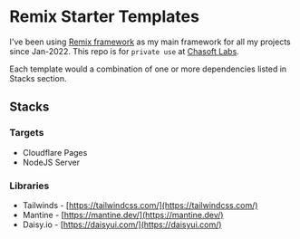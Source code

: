 # Remix Starter Templates

I've been using [Remix framework](https://remix.run) as my main framework for all my projects since Jan-2022. This repo is for `private use` at [Chasoft Labs](https://chasoft.net).

Each template would a combination of one or more dependencies listed in Stacks section.

## Stacks

### Targets

* Cloudflare Pages
* NodeJS Server

### Libraries

* Tailwinds - [https://tailwindcss.com/](https://tailwindcss.com/)
* Mantine - [https://mantine.dev/](https://mantine.dev/)
* Daisy.io - [https://daisyui.com/](https://daisyui.com/)
